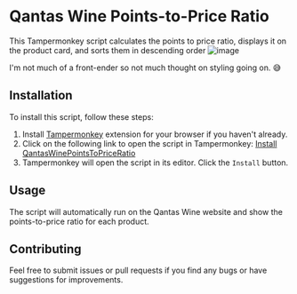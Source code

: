 # Qantas Wine Points-to-Price Ratio

This Tampermonkey script calculates the points to price ratio, displays it on the product card, and sorts them in descending order
![image](https://github.com/raffyuy/qantas-wine-points-optimizer/assets/51266174/054dd159-6e6c-401d-b4eb-7a5a59590464)

I'm not much of a front-ender so not much thought on styling going on. 😅

## Installation

To install this script, follow these steps:

1. Install [Tampermonkey](https://www.tampermonkey.net/) extension for your browser if you haven't already.
2. Click on the following link to open the script in Tampermonkey: [Install QantasWinePointsToPriceRatio](https://raw.githubusercontent.com/raffyuy/qantas-wine-points-optimizer/main/QantasWinePointsToPriceRatio.user.js)
3. Tampermonkey will open the script in its editor. Click the `Install` button.

## Usage

The script will automatically run on the Qantas Wine website and show the points-to-price ratio for each product.

## Contributing

Feel free to submit issues or pull requests if you find any bugs or have suggestions for improvements.
